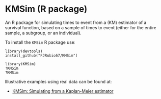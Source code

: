 # KMSim (R package)

An R package for simulating times to event from a (KM) estimator of a survival function, based on a sample of times to event (either for the entire sample, a subgroup, or an individual).

To install the `KMSim` R package use:

```
library(devtools)
install_github("FJRubio67/KMSim")

library(KMSim)
?KMSim
?KMSim
```

Illustrative examples using real data can be found at:

- [KMSim: Simulating from a Kaplan-Meier estimator](https://rpubs.com/FJRubio/KMSim)
